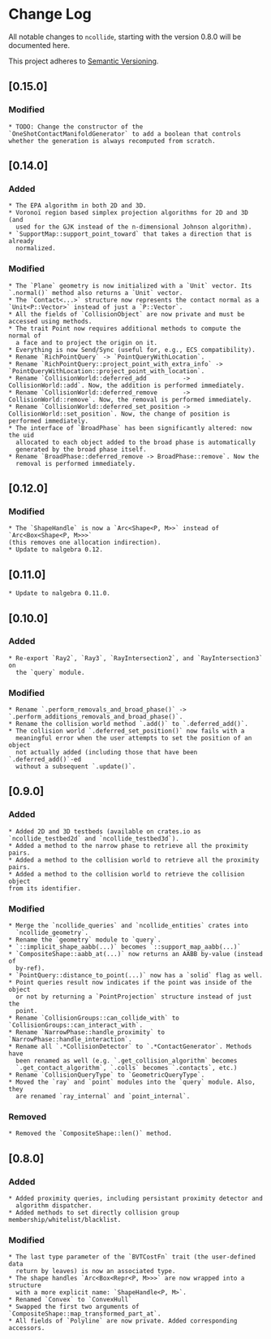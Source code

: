 # Change Log
All notable changes to `ncollide`, starting with the version 0.8.0 will be
documented here.

This project adheres to [Semantic Versioning](http://semver.org/).

## [0.15.0]
### Modified
    * TODO: Change the constructor of the `OneShotContactManifoldGenerator` to add a boolean that controls whether the generation is always recomputed from scratch.

## [0.14.0]
### Added
    * The EPA algorithm in both 2D and 3D.
    * Voronoï region based simplex projection algorithms for 2D and 3D (and
      used for the GJK instead of the n-dimensional Johnson algorithm).
    * `SupportMap::support_point_toward` that takes a direction that is already
      normalized.
### Modified
    * The `Plane` geometry is now initialized with a `Unit` vector. Its `.normal()` method also returns a `Unit` vector.
    * The `Contact<...>` structure now represents the contact normal as a `Unit<P::Vector>` instead of just a `P::Vector`.
    * All the fields of `CollisionObject` are now private and must be accessed using methods.
    * The trait Point now requires additional methods to compute the normal of
      a face and to project the origin on it.
    * Everything is now Send/Sync (useful for, e.g., ECS compatibility). 
    * Rename `RichPointQuery` -> `PointQueryWithLocation`.
    * Rename `RichPointQuery::project_point_with_extra_info` -> `PointQueryWithLocation::project_point_with_location`.
    * Rename `CollisionWorld::deferred_add          -> CollisionWorld::add`. Now, the addition is performed immediately.
    * Rename `CollisionWorld::deferred_remove       -> CollisionWorld::remove`. Now, the removal is performed immediately.
    * Rename `CollisionWorld::deferred_set_position -> CollisionWorld::set_position`. Now, the change of position is performed immediately.
    * The interface of `BroadPhase` has been significantly altered: now the uid
      allocated to each object added to the broad phase is automatically
      generated by the broad phase itself.
    * Rename `BroadPhase::deferred_remove -> BroadPhase::remove`. Now the
      removal is performed immediately.

## [0.12.0]
### Modified
    * The `ShapeHandle` is now a `Arc<Shape<P, M>>` instead of `Arc<Box<Shape<P, M>>>`
    (this removes one allocation indirection).
    * Update to nalgebra 0.12.

## [0.11.0]
    * Update to nalgebra 0.11.0.

## [0.10.0]
### Added
    * Re-export `Ray2`, `Ray3`, `RayIntersection2`, and `RayIntersection3` on
      the `query` module.
### Modified
    * Rename `.perform_removals_and_broad_phase()` -> `.perform_additions_removals_and_broad_phase()`.
    * Rename the collision world method `.add()` to `.deferred_add()`.
    * The collision world `.deferred_set_position()` now fails with a
      meaningful error when the user attempts to set the position of an object
      not actually added (including those that have been `.deferred_add()`-ed
      without a subsequent `.update()`.


## [0.9.0]
### Added
    * Added 2D and 3D testbeds (available on crates.io as `ncollide_testbed2d` and `ncollide_testbed3d`).
    * Added a method to the narrow phase to retrieve all the proximity pairs.
    * Added a method to the collision world to retrieve all the proximity pairs.
    * Added a method to the collision world to retrieve the collision object
    from its identifier.
### Modified
    * Merge the `ncollide_queries` and `ncollide_entities` crates into
      `ncollide_geometry`.
    * Rename the `geometry` module to `query`.
    * `::implicit_shape_aabb(...)` becomes `::support_map_aabb(...)`
    * `CompositeShape::aabb_at(...)` now returns an AABB by-value (instead of
      by-ref).
    * `PointQuery::distance_to_point(...)` now has a `solid` flag as well.
    * Point queries result now indicates if the point was inside of the object
      or not by returning a `PointProjection` structure instead of just the
      point.
    * Rename `CollisionGroups::can_collide_with` to `CollisionGroups::can_interact_with`.
    * Rename `NarrowPhase::handle_proximity` to `NarrowPhase::handle_interaction`.
    * Rename all `.*CollisionDetector` to `.*ContactGenerator`. Methods have
      been renamed as well (e.g. `.get_collision_algorithm` becomes
      `.get_contact_algorithm`, `.colls` becomes `.contacts`, etc.)
    * Rename `CollisionQueryType` to `GeometricQueryType`.
    * Moved the `ray` and `point` modules into the `query` module. Also, they
      are renamed `ray_internal` and `point_internal`.
### Removed
    * Removed the `CompositeShape::len()` method.

## [0.8.0]
### Added
    * Added proximity queries, including persistant proximity detector and
      algorithm dispatcher.
    * Added methods to set directly collision group membership/whitelist/blacklist.
### Modified
    * The last type parameter of the `BVTCostFn` trait (the user-defined data
      return by leaves) is now an associated type.
    * The shape handles `Arc<Box<Repr<P, M>>>` are now wrapped into a structure
      with a more explicit name: `ShapeHandle<P, M>`.
    * Renamed `Convex` to `ConvexHull`
    * Swapped the first two arguments of `CompositeShape::map_transformed_part_at`.
    * All fields of `Polyline` are now private. Added corresponding accessors.
